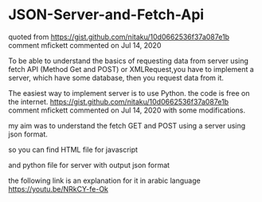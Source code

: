 # JSON-Server-and-Fetch-Api
quoted from 
https://gist.github.com/nitaku/10d0662536f37a087e1b
comment 
mfickett commented on Jul 14, 2020

To be able to understand the basics of requesting data from server using
fetch API (Method Get and POST) or XMLRequest,you have to implement a 
server, which have some database, then you request data from it.

The easiest way to implement server is to use Python.
the code is free on the internet.
https://gist.github.com/nitaku/10d0662536f37a087e1b
comment 
mfickett commented on Jul 14, 2020
with some modifications.

my aim was to understand the fetch GET and POST using a server using json format.

so you can find HTML file for javascript

and python file for server with output json format

the following link is an explanation for it in arabic language
https://youtu.be/NRkCY-fe-Ok
